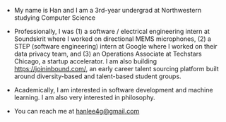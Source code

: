 - My name is Han and I am a 3rd-year undergrad at Northwestern studying Computer Science

- Professionally, I was (1) a software / electrical engineering intern at Soundskrit where I worked on directional MEMS microphones, (2) a STEP (software engineering) intern at Google where I worked on their data privacy team, and (3) an Operations Associate at Techstars Chicago, a startup accelerator. I am also building https://joininbound.com/, an early career talent sourcing platform built around diversity-based and talent-based student groups.

- Academically, I am interested in software development and machine learning. I am also very interested in philosophy.

- You can reach me at hanlee4g@gmail.com
<!---
hanlee4g/hanlee4g is a ✨ special ✨ repository because its `README.md` (this file) appears on your GitHub profile.
You can click the Preview link to take a look at your changes.
--->
